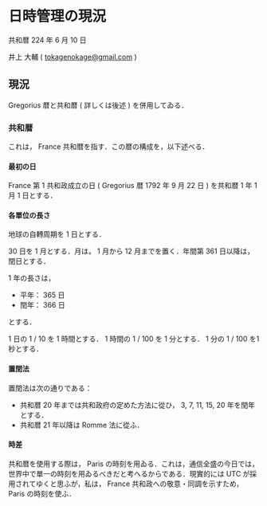 # 日時管理の現況

共和暦 224 年 6 月 10 日

井上 大輔 ( tokagenokage@gmail.com )

## 現況

Gregorius 暦と共和暦 ( 詳しくは後述 ) を併用してゐる．

### 共和暦

これは， France 共和暦を指す．この暦の構成を，以下述べる．

#### 最初の日 

France 第 1 共和政成立の日 ( Gregorius 暦 1792 年 9 月 22 日 ) を共和暦 1 年 1 月 1 日とする．

#### 各單位の長さ

地球の自轉周期を 1 日とする．

30 日を 1 月とする．月は， 1 月から 12 月までを置く．年間第 361 日以降は，閏日とする．

1 年の長さは，

- 平年： 365 日
- 閏年： 366 日

とする．

1 日の 1 / 10 を 1 時間とする． 1 時間の 1 / 100 を 1 分とする． 1 分の 1 / 100 を1 秒とする．

#### 置閏法

置閏法は次の通りである：

- 共和暦 20 年までは共和政府の定めた方法に從ひ， 3, 7, 11, 15, 20 年を閏年とする．
- 共和暦 21 年以降は Romme 法に從ふ．

#### 時差

共和暦を使用する際は， Paris の時刻を用ゐる．これは，通信全盛の今日では，世界中で單一の時刻を用ゐるべきだと考へるからである．現實的には UTC が採用されてゆくと思ふが，私は， France 共和政への敬意・同調を示すため， Paris の時刻を使ふ．